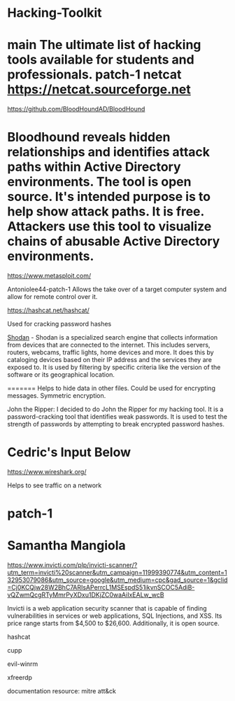 # Hacking-Toolkit
main
The ultimate list of hacking tools available for students and professionals. 
patch-1
netcat https://netcat.sourceforge.net
=======

https://github.com/BloodHoundAD/BloodHound

Bloodhound reveals hidden relationships and identifies attack paths within Active Directory environments. The tool is open source. It's intended purpose is to help show attack paths. It is free. Attackers use this tool to visualize chains of abusable Active Directory environments.
=======
https://www.metasploit.com/ 

Antoniolee44-patch-1
Allows the take over of a target computer system and allow for remote control over it.


https://hashcat.net/hashcat/

Used for cracking password hashes

[Shodan](https://www.shodan.io/) - Shodan is a specialized search engine that collects information from devices that are connected to the internet. This includes servers, routers, webcams, traffic lights, home devices and more. It does this by cataloging devices based on their IP address and the services they are exposed to. It is used by filtering by specific criteria like the version of the software or its geographical location. 




=======
Helps to hide data in other files. Could be used for encrypting messages. Symmetric encryption. 


John the Ripper:
I decided to do John the Ripper for my hacking tool. It is a password-cracking tool that identifies weak passwords. It is used to test the strength of passwords by attempting to break encrypted password hashes.

# Cedric's Input Below

https://www.wireshark.org/

Helps to see traffic on a network

patch-1
=======



# Samantha Mangiola
https://www.invicti.com/plp/invicti-scanner/?utm_term=invicti%20scanner&utm_campaign=11999390774&utm_content=132953079086&utm_source=google&utm_medium=cpc&gad_source=1&gclid=Cj0KCQjw28W2BhC7ARIsAPerrcL1MSEspdS51ikvnSCOC5AdiB-vQZwmQcgRTyMmrPyXDxu1DKjZC0waAiIxEALw_wcB

Invicti is a web application security scanner that is capable of finding vulnerabilities in services or web applications, SQL Injections, and XSS. Its price range starts from $4,500 to $26,600. Additionally, it is open source. 



hashcat

cupp

evil-winrm

xfreerdp

documentation resource: mitre att&ck
